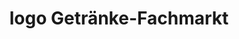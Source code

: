 ---
title: "logo Getränke-Fachmarkt"
url: /bad-wildungen/logo-getraenke-fachmarkt/
shop: Getränke
---